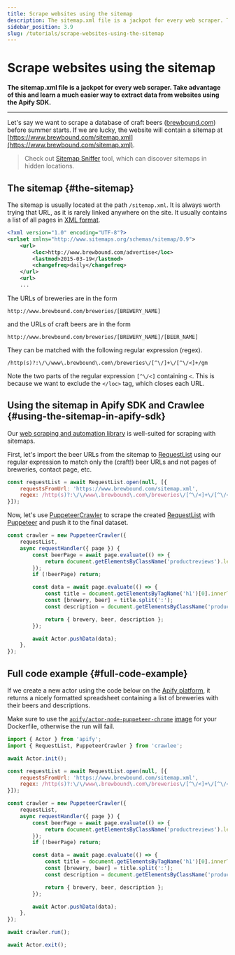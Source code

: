 ```yaml
---
title: Scrape websites using the sitemap
description: The sitemap.xml file is a jackpot for every web scraper. Take advantage of this and learn a much easier way to extract data from websites using the Apify SDK.
sidebar_position: 3.9
slug: /tutorials/scrape-websites-using-the-sitemap
---
```


# Scrape websites using the sitemap

**The sitemap.xml file is a jackpot for every web scraper. Take advantage of this and learn a much easier way to extract data from websites using the Apify SDK.**

---

Let's say we want to scrape a database of craft beers ([brewbound.com](https://www.brewbound.com)) before summer starts. If we are lucky, the website will contain a sitemap at [https://www.brewbound.com/sitemap.xml](https://www.brewbound.com/sitemap.xml).

> Check out [Sitemap Sniffer](https://apify.com/vaclavrut/sitemap-sniffer) tool, which can discover sitemaps in hidden locations.

## The sitemap {#the-sitemap}

The sitemap is usually located at the path `/sitemap.xml`. It is always worth trying that URL, as it is rarely linked anywhere on the site. It usually contains a list of all pages in [XML format](https://www.w3.org/standards/xml/core).

```xml
<?xml version="1.0" encoding="UTF-8"?>
<urlset xmlns="http://www.sitemaps.org/schemas/sitemap/0.9">
    <url>
        <loc>http://www.brewbound.com/advertise</loc>
        <lastmod>2015-03-19</lastmod>
        <changefreq>daily</changefreq>
    </url>
    <url>
    ...
```

The URLs of breweries are in the form

```cURL
http://www.brewbound.com/breweries/[BREWERY_NAME]
```

and the URLs of craft beers are in the form

```cURL
http://www.brewbound.com/breweries/[BREWERY_NAME]/[BEER_NAME]
```

They can be matched with the following regular expression (regex).

```cURL
/http(s)?:\/\/www\.brewbound\.com\/breweries\/[^\/]+\/[^\/<]+/gm
```

Note the two parts of the regular expression `[^\/<]` containing `<`. This is because we want to exclude the `</loc>` tag, which closes each URL.

## Using the sitemap in Apify SDK and Crawlee {#using-the-sitemap-in-apify-sdk}

Our [web scraping and automation library](https://crawlee.dev/) is well-suited for scraping with sitemaps.

First, let's import the beer URLs from the sitemap to [RequestList](https://crawlee.dev/api/core/class/RequestList) using our regular expression to match only the (craft!) beer URLs and not pages of breweries, contact page, etc.

```js
const requestList = await RequestList.open(null, [{
    requestsFromUrl: 'https://www.brewbound.com/sitemap.xml',
    regex: /http(s)?:\/\/www\.brewbound\.com\/breweries\/[^\/<]+\/[^\/<]+/gm,
}]);
```

Now, let's use [PuppeteerCrawler](https://crawlee.dev/api/puppeteer-crawler/class/PuppeteerCrawler) to scrape the created [RequestList](https://crawlee.dev/api/core/class/RequestList) with [Puppeteer](https://pptr.dev) and push it to the final dataset.

```js
const crawler = new PuppeteerCrawler({
    requestList,
    async requestHandler({ page }) {
        const beerPage = await page.evaluate(() => {
            return document.getElementsByClassName('productreviews').length;
        });
        if (!beerPage) return;

        const data = await page.evaluate(() => {
            const title = document.getElementsByTagName('h1')[0].innerText;
            const [brewery, beer] = title.split(':');
            const description = document.getElementsByClassName('productreviews')[0].innerText;

            return { brewery, beer, description };
        });

        await Actor.pushData(data);
    },
});
```

## Full code example {#full-code-example}

If we create a new actor using the code below on the [Apify platform](https://console.apify.com/actors), it returns a nicely formatted spreadsheet containing a list of breweries with their beers and descriptions.

Make sure to use the [`apify/actor-node-puppeteer-chrome`](https://hub.docker.com/r/apify/actor-node-puppeteer-chrome) [image](../actors/development/base_docker_images.md) for your Dockerfile, otherwise the run will fail.

```js
import { Actor } from 'apify';
import { RequestList, PuppeteerCrawler } from 'crawlee';

await Actor.init();

const requestList = await RequestList.open(null, [{
    requestsFromUrl: 'https://www.brewbound.com/sitemap.xml',
    regex: /http(s)?:\/\/www\.brewbound\.com\/breweries\/[^\/<]+\/[^\/<]+/gm,
}]);

const crawler = new PuppeteerCrawler({
    requestList,
    async requestHandler({ page }) {
        const beerPage = await page.evaluate(() => {
            return document.getElementsByClassName('productreviews').length;
        });
        if (!beerPage) return;

        const data = await page.evaluate(() => {
            const title = document.getElementsByTagName('h1')[0].innerText;
            const [brewery, beer] = title.split(':');
            const description = document.getElementsByClassName('productreviews')[0].innerText;

            return { brewery, beer, description };
        });

        await Actor.pushData(data);
    },
});

await crawler.run();

await Actor.exit();
```
